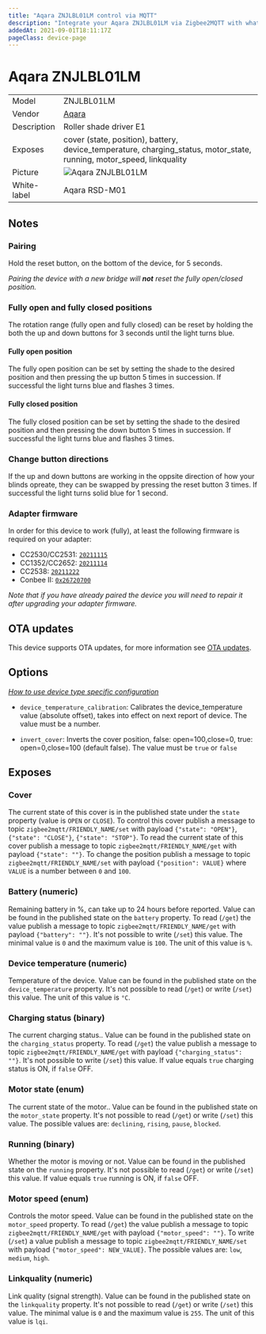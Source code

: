 ```yaml
---
title: "Aqara ZNJLBL01LM control via MQTT"
description: "Integrate your Aqara ZNJLBL01LM via Zigbee2MQTT with whatever smart home infrastructure you are using without the vendor's bridge or gateway."
addedAt: 2021-09-01T18:11:17Z
pageClass: device-page
---
```


<!-- !!!! -->
<!-- ATTENTION: This file is auto-generated through docgen! -->
<!-- You can only edit the "Notes"-Section between the two comment lines "Notes BEGIN" and "Notes END". -->
<!-- Do not use h1 or h2 heading within "## Notes"-Section. -->
<!-- !!!! -->

# Aqara ZNJLBL01LM

|     |     |
|-----|-----|
| Model | ZNJLBL01LM  |
| Vendor  | [Aqara](/supported-devices/#v=Aqara)  |
| Description | Roller shade driver E1 |
| Exposes | cover (state, position), battery, device_temperature, charging_status, motor_state, running, motor_speed, linkquality |
| Picture | ![Aqara ZNJLBL01LM](https://www.zigbee2mqtt.io/images/devices/ZNJLBL01LM.png) |
| White-label | Aqara RSD-M01 |


<!-- Notes BEGIN: You can edit here. Add "## Notes" headline if not already present. -->
## Notes

### Pairing
Hold the reset button, on the bottom of the device, for 5 seconds.

_Pairing the device with a new bridge will **not** reset the fully open/closed position._

### Fully open and fully closed positions
The rotation range (fully open and fully closed) can be reset by holding the both the up and down buttons for 3 seconds until the light turns blue.

#### Fully open position
The fully open position can be set by setting the shade to the desired position and then pressing the up button 5 times in succession. If successful the light turns blue and flashes 3 times.

#### Fully closed position
The fully closed position can be set by setting the shade to the desired position and then pressing the down button 5 times in succession. If successful the light turns blue and flashes 3 times.

### Change button directions
If the up and down buttons are working in the oppsite direction of how your blinds opreate, they can be swapped by pressing the reset button 3 times. If successful the light turns solid blue for 1 second.

### Adapter firmware
In order for this device to work (fully), at least the following firmware is required on your adapter:
- CC2530/CC2531: [`20211115`](https://github.com/Koenkk/Z-Stack-firmware/tree/Z-Stack_Home_1.2_20211115/20211116/coordinator/Z-Stack_Home_1.2/bin)
- CC1352/CC2652: [`20211114`](https://github.com/Koenkk/Z-Stack-firmware/tree/7c5a6da0c41855d42b5e6506e5e3b496be097ba3/coordinator/Z-Stack_3.x.0/bin)
- CC2538: [`20211222`](https://github.com/jethome-ru/zigbee-firmware/tree/master/ti/coordinator/cc2538_cc2592)
- Conbee II: [`0x26720700`]( http://deconz.dresden-elektronik.de/deconz-firmware/deCONZ_ConBeeII_0x26720700.bin.GCF)

*Note that if you have already paired the device you will need to repair it after upgrading your adapter firmware.*
<!-- Notes END: Do not edit below this line -->


## OTA updates
This device supports OTA updates, for more information see [OTA updates](../guide/usage/ota_updates.md).


## Options
*[How to use device type specific configuration](../guide/configuration/devices-groups.md#specific-device-options)*

* `device_temperature_calibration`: Calibrates the device_temperature value (absolute offset), takes into effect on next report of device. The value must be a number.

* `invert_cover`: Inverts the cover position, false: open=100,close=0, true: open=0,close=100 (default false). The value must be `true` or `false`


## Exposes

### Cover 
The current state of this cover is in the published state under the `state` property (value is `OPEN` or `CLOSE`).
To control this cover publish a message to topic `zigbee2mqtt/FRIENDLY_NAME/set` with payload `{"state": "OPEN"}`, `{"state": "CLOSE"}`, `{"state": "STOP"}`.
To read the current state of this cover publish a message to topic `zigbee2mqtt/FRIENDLY_NAME/get` with payload `{"state": ""}`.
To change the position publish a message to topic `zigbee2mqtt/FRIENDLY_NAME/set` with payload `{"position": VALUE}` where `VALUE` is a number between `0` and `100`.

### Battery (numeric)
Remaining battery in %, can take up to 24 hours before reported.
Value can be found in the published state on the `battery` property.
To read (`/get`) the value publish a message to topic `zigbee2mqtt/FRIENDLY_NAME/get` with payload `{"battery": ""}`.
It's not possible to write (`/set`) this value.
The minimal value is `0` and the maximum value is `100`.
The unit of this value is `%`.

### Device temperature (numeric)
Temperature of the device.
Value can be found in the published state on the `device_temperature` property.
It's not possible to read (`/get`) or write (`/set`) this value.
The unit of this value is `°C`.

### Charging status (binary)
The current charging status..
Value can be found in the published state on the `charging_status` property.
To read (`/get`) the value publish a message to topic `zigbee2mqtt/FRIENDLY_NAME/get` with payload `{"charging_status": ""}`.
It's not possible to write (`/set`) this value.
If value equals `true` charging status is ON, if `false` OFF.

### Motor state (enum)
The current state of the motor..
Value can be found in the published state on the `motor_state` property.
It's not possible to read (`/get`) or write (`/set`) this value.
The possible values are: `declining`, `rising`, `pause`, `blocked`.

### Running (binary)
Whether the motor is moving or not.
Value can be found in the published state on the `running` property.
It's not possible to read (`/get`) or write (`/set`) this value.
If value equals `true` running is ON, if `false` OFF.

### Motor speed (enum)
Controls the motor speed.
Value can be found in the published state on the `motor_speed` property.
To read (`/get`) the value publish a message to topic `zigbee2mqtt/FRIENDLY_NAME/get` with payload `{"motor_speed": ""}`.
To write (`/set`) a value publish a message to topic `zigbee2mqtt/FRIENDLY_NAME/set` with payload `{"motor_speed": NEW_VALUE}`.
The possible values are: `low`, `medium`, `high`.

### Linkquality (numeric)
Link quality (signal strength).
Value can be found in the published state on the `linkquality` property.
It's not possible to read (`/get`) or write (`/set`) this value.
The minimal value is `0` and the maximum value is `255`.
The unit of this value is `lqi`.

